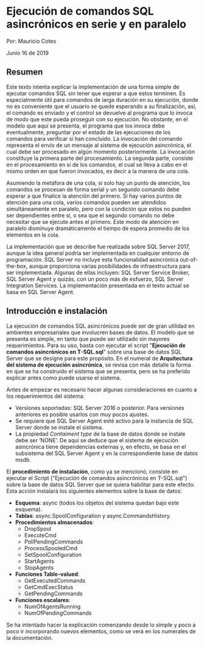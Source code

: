 # Ejecución de comandos SQL asincrónicos en serie y en paralelo

Por: Mauricio Cotes

Junio 16 de 2019

## Resumen
Este texto intenta explicar la implementación de una forma simple de ejecutar comandos SQL sin tener que esperar a que estos terminen. Es especialmente útil para comandos de larga duración en su ejecución, donde no es conveniente que el usuario se quede esperando a su finalización, así, el comando es enviado y el control se devuelve al programa que lo invoca de modo que este pueda proseguir con su ejecución. No obstante, en el modelo que aquí se presenta, el programa que los invoca debe eventualmente, preguntar por el estado de las ejecuciones de los comandos para verificar si han concluido. La invocación del comando representa el envío de un mensaje al sistema de ejecución asincrónica, el cual debe ser procesado en algún momento posteriormente. La invocación constituye la primera parte del procesamiento. La segunda parte, consiste en el procesamiento en sí de los comandos, el cual se lleva a cabo en el mismo orden en que fueron invocados, es decir a la manera de una cola. 

Asumiendo la metáfora de una cola, si solo hay un punto de atención, los comandos se procesan de forma serial y un segundo comando debe esperar a que finalice la atención del primero. Si hay varios puntos de atención para una cola, varios comandos pueden ser atendidos simultáneamente en paralelo, pero con la condición que estos no pueden ser dependientes entre sí, o sea que el segundo comando no debe necesitar que se ejecute antes el primero. Este modo de atención en paralelo disminuye dramáticamente el tiempo de espera promedio de los elementos en la cola.

La implementación que se describe fue realizada sobre SQL Server 2017, aunque la idea general podría ser implementada en cualquier entorno de programación. SQL Server no incluye esta funcionalidad asincrónica out-of-the-box, aunque proporciona varias posibilidades de infraestructura para ser implementada. Algunas de ellas incluyen: SQL Server Service Broker, SQL Server Agent y quizás, con un poco más de esfuerzo, SQL Server Integration Services. La implementación presentada en el texto actual se basa en SQL Server Agent.

## Introducción e instalación
La ejecución de comandos SQL asincrónicos puede ser de gran utilidad en ambientes empresariales que involucren bases de datos. El modelo que se presenta es simple, en tanto que puede ser utilizado sin mayores requerimientos. Para su uso, basta con ejecutar el script "__Ejecución de comandos asincrónicos en T-SQL.sql__" sobre una base de datos SQL Server que se designe para este propósito. En el numeral de **Arquitectura del sistema de ejecución asincrónica**, se revisa con más detalle la forma en que se ha construido el sistema que se presenta, pero se ha preferido explicar antes como puede usarse el sistema. 

Antes de empezar es necesario hacer algunas consideraciones en cuanto a los requerimientos del sistema:
* Versiones soportadas: SQL Server 2016 o posterior. Para versiones anteriores es posible usarlos con muy pocos ajustes.
* Se requiere que SQL Server Agent esté activo para la instancia de SQL Server donde se instale el sistema.
* La propiedad _Contaiment type_ de la base de datos donde se instale debe ser ‘NONE’. De aquí se deduce que el sistema de ejecución asincrónica tiene dependencias externas y, en efecto, se basa en el subsistema del SQL Server Agent y en la correspondiente base de datos msdb.

El **procedimiento de instalación**, como ya se mencionó, consiste en ejecutar el Script ("Ejecución de comandos asincrónicos en T-SQL.sql") sobre la base de datos SQL Server que se quiera habilitar para este efecto. Esta acción instalará los siguientes elementos sobre la base de datos:

* **Esquema**: async (todos los objetos del sistema quedan bajo este esquema).
* **Tablas**: async.SpoolConfiguration y async.CommandsHistory.
* **Procedimientos almacenados**:
  * DropSpool
  * ExecuteCmd
  * PollPendingCommands
  * ProcessSpooledCmd
  * SetSpoolConfiguration
  * StartAgents
  * StopAgents
* **Funciones Table-valued**:
  * GetExecutedCommands
  * GetCmdExecStatus
  * GetPendingCommands
* **Funciones escalares**:
  * NumOfAgentsRunning
  * NumOfPendingCommands

Se ha intentado hacer la explicación comenzando desde lo simple y poco a poco ir incorporando nuevos elementos, como se verá en los numerales de la documentación. 
